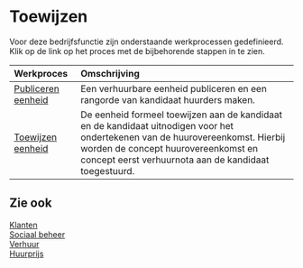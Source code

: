 # Toewijzen

Voor deze bedrijfsfunctie zijn onderstaande werkprocessen gedefinieerd. Klik op de link op het proces met de bijbehorende stappen in te zien.

Werkproces | Omschrijving
:--- | :---
[Publiceren eenheid](publiceren-eenheid/) | Een verhuurbare eenheid publiceren en een rangorde van kandidaat huurders maken.
[Toewijzen eenheid](toewijzen-eenheid/) | De eenheid formeel toewijzen aan de kandidaat en de kandidaat uitnodigen voor het ondertekenen van de huurovereenkomst. Hierbij worden de concept huurovereenkomst en concept eerst verhuurnota aan de kandidaat toegestuurd.

## Zie ook

[Klanten](../klanten/)  
[Sociaal beheer](../sociaal-beheer/)  
[Verhuur](../uitvoeren-ontwikkelproject/)  
[Huurprijs](../uitvoeren-ontwikkelproject/)
